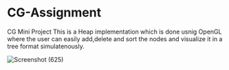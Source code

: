 # CG-Assignment
CG Mini Project
This is a Heap implementation which is done usnig OpenGL where the user can easily add,delete and sort the nodes and visualize it in a tree format simulatenously.


![Screenshot (625)](https://user-images.githubusercontent.com/76171015/128355416-dd0aee60-7d9a-4f1a-82f8-ca933fbce56a.png)
